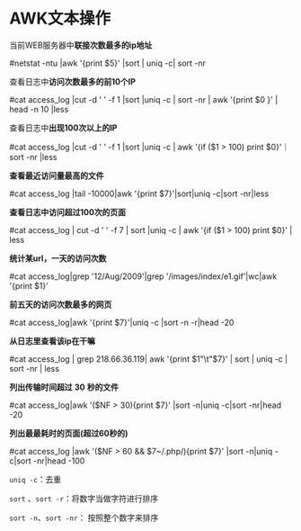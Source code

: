 # AWK文本操作

  
当前WEB服务器中**联接次数最多的ip地址**

\#netstat -ntu \|awk '{print $5}' \|sort \| uniq -c\| sort -nr

查看日志中**访问次数最多的前10个IP**

\#cat access\_log \|cut -d ' ' -f 1 \|sort \|uniq -c \| sort -nr \| awk '{print $0 }' \| head -n 10 \|less

查看日志中**出现100次以上的IP**

\#cat access\_log \|cut -d ' ' -f 1 \|sort \|uniq -c \| awk '{if \($1 &gt; 100\) print $0}'｜sort -nr \|less

**查看最近访问量最高的文件**

\#cat access\_log \|tail -10000\|awk '{print $7}'\|sort\|uniq -c\|sort -nr\|less

**查看日志中访问超过100次的页面**

\#cat access\_log \| cut -d ' ' -f 7 \| sort \|uniq -c \| awk '{if \($1 &gt; 100\) print $0}' \| less 

**统计某url，一天的访问次数**

\#cat access\_log\|grep '12/Aug/2009'\|grep '/images/index/e1.gif'\|wc\|awk '{print $1}'

**前五天的访问次数最多的网页**

\#cat access\_log\|awk '{print $7}'\|uniq -c \|sort -n -r\|head -20

**从日志里查看该ip在干嘛**

\#cat access\_log \| grep 218.66.36.119\| awk '{print $1"\t"$7}' \| sort \| uniq -c \| sort -nr \| less

**列出传输时间超过** **30** **秒的文件**

\#cat access\_log\|awk '\($NF &gt; 30\){print $7}' \|sort -n\|uniq -c\|sort -nr\|head -20

**列出最最耗时的页面\(超过60秒的\)**

\#cat access\_log \|awk '\($NF &gt; 60 && $7~/\.php/\){print $7}' \|sort -n\|uniq -c\|sort -nr\|head -100

`uniq -c`：去重

`sort` 、`sort -r`：将数字当做字符进行排序

`sort -n`、`sort -nr`： 按照整个数字来排序

